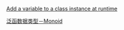 [Add a variable to a class instance at runtime](https://rosettacode.org/wiki/Add_a_variable_to_a_class_instance_at_runtime#Python)

[泛函数据类型－Monoid](https://www.cnblogs.com/tiger-xc/p/4442953.html)
